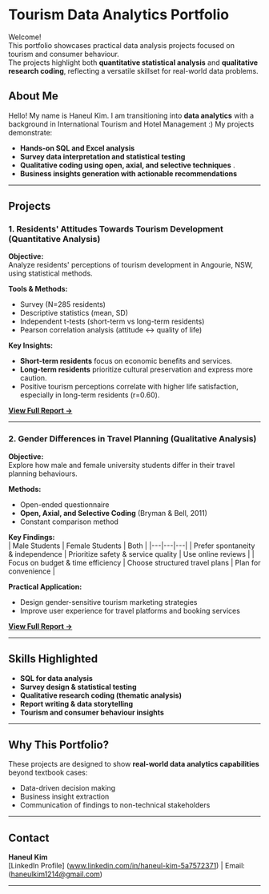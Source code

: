 # Tourism Data Analytics Portfolio

Welcome!  
This portfolio showcases practical data analysis projects focused on tourism and consumer behaviour.  
The projects highlight both **quantitative statistical analysis** and **qualitative research coding**, reflecting a versatile skillset for real-world data problems.

## About Me

Hello! My name is Haneul Kim. I am transitioning into **data analytics** with a background in International Tourism and Hotel Management :) 
My projects demonstrate:

- **Hands-on SQL and Excel analysis**  
- **Survey data interpretation and statistical testing**  
- **Qualitative coding using open, axial, and selective techniques**  .
- **Business insights generation with actionable recommendations**

---

## Projects

### 1. Residents' Attitudes Towards Tourism Development (Quantitative Analysis)

**Objective:**  
Analyze residents' perceptions of tourism development in Angourie, NSW, using statistical methods.

**Tools & Methods:**  
- Survey (N=285 residents)  
- Descriptive statistics (mean, SD)  
- Independent t-tests (short-term vs long-term residents)  
- Pearson correlation analysis (attitude ↔ quality of life)

**Key Insights:**  
- **Short-term residents** focus on economic benefits and services.  
- **Long-term residents** prioritize cultural preservation and express more caution.  
- Positive tourism perceptions correlate with higher life satisfaction, especially in long-term residents (r=0.60).

[**View Full Report →**](./Residents-Tourism-Attitudes-Quantitative-Analysis/Residents_Tourism_Attitudes_Quantitative_Report.pdf)

---

### 2. Gender Differences in Travel Planning (Qualitative Analysis)

**Objective:**  
Explore how male and female university students differ in their travel planning behaviours.

**Methods:**  
- Open-ended questionnaire  
- **Open, Axial, and Selective Coding** (Bryman & Bell, 2011)  
- Constant comparison method

**Key Findings:**  
| Male Students | Female Students | Both |
|---|---|---|
| Prefer spontaneity & independence | Prioritize safety & service quality | Use online reviews |
| Focus on budget & time efficiency | Choose structured travel plans | Plan for convenience |

**Practical Application:**  
- Design gender-sensitive tourism marketing strategies  
- Improve user experience for travel platforms and booking services  

[**View Full Report →**](./Gender-Differences-Travel-Planning-Qualitative-Study/Gender_Differences_Travel_Planning_Qualitative_Report.pdf)

---

## Skills Highlighted

- **SQL for data analysis**  
- **Survey design & statistical testing**  
- **Qualitative research coding (thematic analysis)**  
- **Report writing & data storytelling**  
- **Tourism and consumer behaviour insights**

---

## Why This Portfolio?

These projects are designed to show **real-world data analytics capabilities** beyond textbook cases:

- Data-driven decision making  
- Business insight extraction  
- Communication of findings to non-technical stakeholders

---

## Contact

**Haneul Kim**  
[LinkedIn Profile] (www.linkedin.com/in/haneul-kim-5a7572371) | Email: (haneulkim1214@gmail.com)

---

